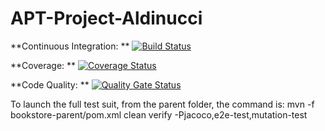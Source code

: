 # APT-Project-Aldinucci


**Continuous Integration: **
[![Build Status](https://travis-ci.com/Predictabowl/APT-Project-Aldinucci.svg?branch=master)](https://travis-ci.com/Predictabowl/APT-Project-Aldinucci)

**Coverage: **
[![Coverage Status](https://coveralls.io/repos/github/Predictabowl/APT-Project-Aldinucci/badge.svg?branch=master)](https://coveralls.io/github/Predictabowl/APT-Project-Aldinucci?branch=master)

**Code Quality: **
[![Quality Gate Status](https://sonarcloud.io/api/project_badges/measure?project=Predictabowl_APT-Project-Aldinucci&metric=alert_status)](https://sonarcloud.io/dashboard?id=Predictabowl_APT-Project-Aldinucci)

To launch the full test suit, from the parent folder, the command is:
mvn -f bookstore-parent/pom.xml clean verify -Pjacoco,e2e-test,mutation-test